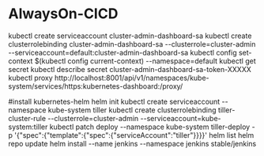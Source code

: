 # AlwaysOn-CICD


kubectl create serviceaccount cluster-admin-dashboard-sa
kubectl create clusterrolebinding cluster-admin-dashboard-sa --clusterrole=cluster-admin --serviceaccount=default:cluster-admin-dashboard-sa
kubectl config set-context $(kubectl config current-context) --namespace=default
kubectl get secret
kubectl describe secret cluster-admin-dashboard-sa-token-XXXXX
kubectl proxy
http://localhost:8001/api/v1/namespaces/kube-system/services/https:kubernetes-dashboard:/proxy/



#install kubernetes-helm
helm init
kubectl create serviceaccount --namespace kube-system tiller
kubectl create clusterrolebinding tiller-cluster-rule --clusterrole=cluster-admin --serviceaccount=kube-system:tiller
kubectl patch deploy --namespace kube-system tiller-deploy -p '{"spec":{"template":{"spec":{"serviceAccount":"tiller"}}}}'
helm list
helm repo update
helm install --name jenkins --namespace jenkins stable/jenkins

